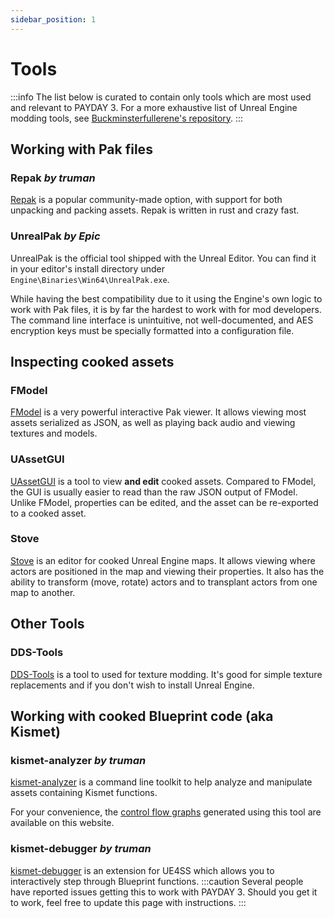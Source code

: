 ```yaml
---
sidebar_position: 1
---
```


# Tools
:::info
The list below is curated to contain only tools which are most used and relevant to PAYDAY 3.
For a more exhaustive list of Unreal Engine modding tools,
see [Buckminsterfullerene's repository](https://github.com/Buckminsterfullerene02/UE-Modding-Tools).
:::

## Working with Pak files
### Repak _by truman_
[Repak](https://github.com/trumank/repak) is a popular community-made option, with support for both unpacking and packing assets.
Repak is written in rust and crazy fast.

### UnrealPak _by Epic_
UnrealPak is the official tool shipped with the Unreal Editor.
You can find it in your editor's install directory under `Engine\Binaries\Win64\UnrealPak.exe`.

While having the best compatibility due to it using the Engine's own logic to work with Pak files,
it is by far the hardest to work with for mod developers.
The command line interface is unintuitive, not well-documented,
and AES encryption keys must be specially formatted into a configuration file.

## Inspecting cooked assets
### FModel
[FModel](https://fmodel.app/) is a very powerful interactive Pak viewer.
It allows viewing most assets serialized as JSON, as well as playing back audio and viewing textures and models.

### UAssetGUI
[UAssetGUI](https://github.com/atenfyr/UAssetGUI) is a tool to view **and edit** cooked assets.
Compared to FModel, the GUI is usually easier to read than the raw JSON output of FModel.
Unlike FModel, properties can be edited, and the asset can be re-exported to a cooked asset.

### Stove
[Stove](https://github.com/bananaturtlesandwich/stove) is an editor for cooked Unreal Engine maps.
It allows viewing where actors are positioned in the map and viewing their properties.
It also has the ability to transform (move, rotate) actors and to transplant actors from one map to another.

## Other Tools

### DDS-Tools
[DDS-Tools](https://github.com/matyalatte/UE4-DDS-Tools) is a tool to used for texture modding. It's good for simple texture replacements and if you don't wish to install Unreal Engine.

## Working with cooked Blueprint code (aka Kismet)
### kismet-analyzer _by truman_
[kismet-analyzer](https://github.com/trumank/kismet-analyzer) is a command line toolkit to help analyze and manipulate assets containing Kismet functions.

For your convenience, the [control flow graphs](/kismet) generated using this tool are available on this website.

### kismet-debugger _by truman_
[kismet-debugger](https://github.com/trumank/kismet-debugger) is an extension for UE4SS which allows you to interactively step through Blueprint functions.
:::caution
Several people have reported issues getting this to work with PAYDAY 3.
Should you get it to work, feel free to update this page with instructions.
:::
